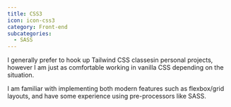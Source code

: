 ```yaml
---
title: CSS3
icon: icon-css3
category: Front-end
subcategories:
  - SASS
---
```

I generally prefer to hook up Tailwind CSS classesin personal projects, however I am just as comfortable working in vanilla CSS depending on the situation. 

I am familiar with implementing both modern features such as flexbox/grid layouts, and have some experience using pre-processors like SASS.
